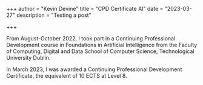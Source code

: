 +++
author = "Kevin Devine"
title = "CPD Certificate AI"
date = "2023-03-27"
description = "Testing a post"

+++

From August-October 2022, I took part in a Continuing Professional Development course in Foundations in Artificial Intelligence from the Faculty of Computing, Digital and Data
School of Computer Science, Technological University Dublin.

In March 2023, I was awarded a Continuing Professional Development Certificate, the equivalent of 10 ECTS at Level 8.
